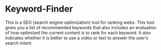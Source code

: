 # Keyword-Finder
This is a SEO (search engine optimization) tool for ranking webs. This tool gives you a list of recommended keywords that also includes an evaluation of how optimized the current content is to rank for each keyword. It also indicates whether it is better to use a video or text to answer the user’s search intent.
